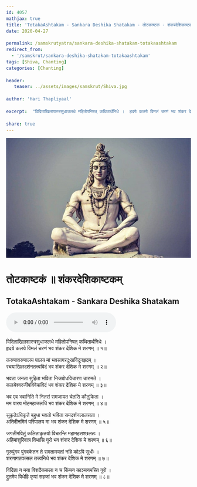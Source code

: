 ```yaml
---    
id: 4057    
mathjax: true    
title: 'TotakaAshtakam - Sankara Deshika Shatakam - तोटकाष्टकं - शंकरदेशिकाष्टकम्'    
date: 2020-04-27    

permalink: /samskrutyatra/sankara-deshika-shatakam-totakaashtakam
redirect_from: 
  - '/samskrut/sankara-deshika-shatakam-totakaashtakam'
tags: [Shiva, Chanting]
categories: [Chanting]
    
header:    
   teaser: ../assets/images/samskrut/Shiva.jpg    
    
author: 'Hari Thapliyaal'    
    
excerpt:  "विदिताखिलशास्त्रसुधाजलधे महितोपनिषत् कथितार्थनिधे ।  हृदये कलये विमलं चरणं भव शंकर देशिक मे शरणम् ॥"  
    
share: true    
---    
```

    
![](../assets/images/samskrut/Shiva.jpg)    
    
# तोटकाष्टकं ॥ शंकरदेशिकाष्टकम्     
## TotakaAshtakam - Sankara Deshika Shatakam    
    
<audio controls>
  <source src="https://raw.githubusercontent.com/dasarpai/DAI-mp3/main/dasarpai-mp3/046-ShriShankarDeshikaShtakam.mp3" type="audio/mp3">
  Your browser does not support the audio element.
</audio>     
    
    
    
विदिताखिलशास्त्रसुधाजलधे महितोपनिषत् कथितार्थनिधे ।    
हृदये कलये विमलं चरणं भव शंकर देशिक मे शरणम् ॥ १॥    
    
करुणावरुणालय पालय मां भवसागरदुःखविदूनहृदम् ।    
रचयाखिलदर्शनतत्त्वविदं भव शंकर देशिक मे शरणम् ॥ २॥    
    
भवता जनता सुहिता भविता निजबोधविचारण चारुमते ।    
कलयेश्वरजीवविवेकविदं भव शंकर देशिक मे शरणम् ॥ ३॥    
    
भव एव भवानिति मे नितरां समजायत चेतसि कौतुकिता ।    
मम वारय मोहमहाजलधिं भव शंकर देशिक मे शरणम् ॥ ४॥    
    
सुकृतेऽधिकृते बहुधा भवतो भविता समदर्शनलालसता ।    
अतिदीनमिमं परिपालय मा भव शंकर देशिक मे शरणम् ॥ ५॥    
    
जगतीमवितुं कलिताकृतयो विचरन्ति महामहसश्छलतः ।    
अहिमांशुरिवात्र विभासि गुरो भव शंकर देशिक मे शरणम् ॥ ६॥    
    
गुरुपुंगव पुंगवकेतन ते समतामयतां नहि कोऽपि सुधीः ।    
शरणागतवत्सल तत्त्वनिधे भव शंकर देशिक मे शरणम् ॥ ७॥    
    
विदिता न मया विशदैककला न च किंचन काञ्चनमस्ति गुरो ।    
द्रुतमेव विधेहि कृपां सहजां भव शंकर देशिक मे शरणम् ॥ ८॥    
    
